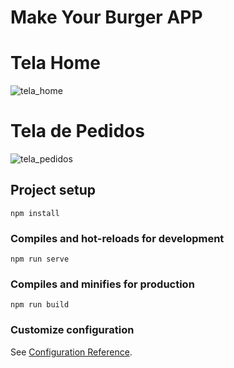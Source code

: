# Make Your Burger APP

# Tela Home
![tela_home](https://user-images.githubusercontent.com/47089927/156572354-36d89648-8531-4192-bae1-5bfcc6d9d9ac.png)

# Tela de Pedidos
![tela_pedidos](https://user-images.githubusercontent.com/47089927/156573005-12c76784-536e-4412-ad89-48b68d1e9cd3.png)

## Project setup
```
npm install
```

### Compiles and hot-reloads for development
```
npm run serve
```

### Compiles and minifies for production
```
npm run build
```

### Customize configuration
See [Configuration Reference](https://cli.vuejs.org/config/).
